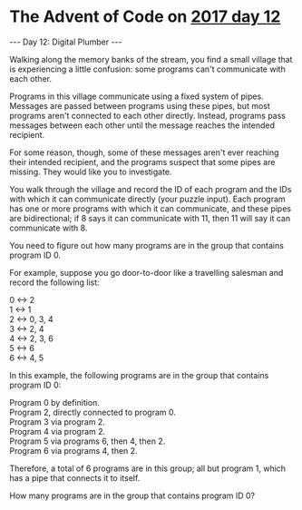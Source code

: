 # The Advent of Code on [2017 day 12](https://adventofcode.com/2017/day/12)

--- Day 12: Digital Plumber ---

Walking along the memory banks of the stream, you find a small village that is experiencing a little confusion: some programs can't communicate with each other.

Programs in this village communicate using a fixed system of pipes. Messages are passed between programs using these pipes, but most programs aren't connected to each other directly.  Instead, programs pass messages between each other until the message reaches the intended recipient.

For some reason, though, some of these messages aren't ever reaching their intended recipient, and the programs suspect that some pipes are missing. They would like you to investigate.

You walk through the village and record the ID of each program and the IDs with which it can communicate directly (your puzzle input). Each program has one or more programs with which it can communicate, and these pipes are bidirectional; if 8 says it can communicate with 11, then 11 will say it can communicate with 8.

You need to figure out how many programs are in the group that contains program ID 0.

For example, suppose you go door-to-door like a travelling salesman and record the following list:

0 <-> 2\
1 <-> 1\
2 <-> 0, 3, 4\
3 <-> 2, 4\
4 <-> 2, 3, 6\
5 <-> 6\
6 <-> 4, 5

In this example, the following programs are in the group that contains program ID 0:

Program 0 by definition.\
Program 2, directly connected to program 0.\
Program 3 via program 2.\
Program 4 via program 2.\
Program 5 via programs 6, then 4, then 2.\
Program 6 via programs 4, then 2.

Therefore, a total of 6 programs are in this group; all but program 1, which has a pipe that connects it to itself.

How many programs are in the group that contains program ID 0?
